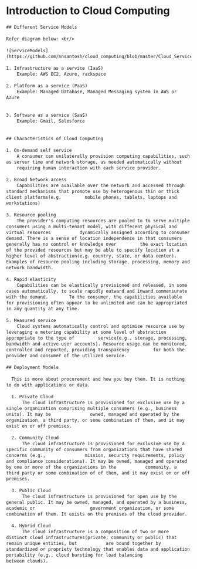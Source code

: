 # Introduction to Cloud Computing

    ## Different Service Models
    
    Refer diagram below: <br/>

    ![ServiceModels](https://github.com/nnsantosh/cloud_computing/blob/master/Cloud_Service_Models.jpg)

    1. Infrastructure as a service (IaaS)
        Example: AWS EC2, Azure, rackspace

    2. Platform as a service (PaaS)
        Example: Managed Database, Managed Messaging system in AWS or Azure


    3. Software as a service (SaaS)
        Example: Gmail, Salesforce


    ## Characteristics of Cloud Computing

    1. On-demand self service
        A consumer can unilaterally provision computing capabilities, such as server time and network storage, as needed automatically without 
        requiring human interaction with each service provider.

    2. Broad Network access
        Capabilities are available over the network and accessed through standard mechanisms that promote use by heterogenous thin or thick client platforms(e.g.         mobile phones, tablets, laptops and workstations)

    3. Resource pooling
        The provider's computing resources are pooled to to serve multiple consumers using a multi-tenant model, with different physical and virtual resources           dynamically assigned according to consumer demand. There is a sense of location independence in that consumers generally has no control or knowledge over         the exact location of the provided resources but may be able to specify location at a higher level of abstraction(e.g. country, state, or data center).           Examples of resource pooling including storage, processing, memory and network bandwidth.

    4. Rapid elasticity
        Capabilities can be elastically provisioned and released, in some cases automatically, to scale rapidly outward and inward commensurate with the demand.        To the consumer, the capabilities available for provisioning often appear to be unlimited and can be appropriated in any quantity at any time.

    5. Measured service
        Cloud systems automatically control and optimize resource use by leveraging a metering capability at some level of abstraction appropriate to the type of         service(e.g., storage, processing, bandwidth and active user accounts). Resource usage can be monitored, controlled and reported, providing transparency         for both the provider and consumer of the utilized service.

    ## Deployment Models

      This is more about procurement and how you buy them. It is nothing to do with applications or data.

      1. Private Cloud
          The cloud infrastructure is provisioned for exclusive use by a single organization comprising multiple consumers (e.g., business units). It may be               owned, managed and operated by the organization, a third party, or some combination of them, and it may exist on or off premises.

      2. Community Cloud
          The cloud infrastructure is provisioned for exclusive use by a specific community of consumers from organizations that have shared concerns (e.g.,               mission, security requirements, policy and compliance considerations). It may be owned, managed and operated by one or more of the organizations in the           community, a third party or some combination of of them, and it may exist on or off premises.

      3. Public Cloud
          The cloud infrastructure is provisioned for open use by the general public. It may be owned, managed, and operated by a business, academic or                     government organization, or some combination of them. It exists on the premises of the cloud provider.

      4. Hybrid Cloud
          The cloud infrastructure is a composition of two or more distinct cloud infrastructures(private, community or public) that remain unique entities, but           are bound together by standardized or propriety technology that enables data and application portability (e.g., cloud bursting for load balancing                 between clouds).
